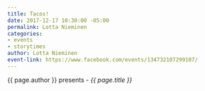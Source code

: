 ```yaml
---
title: Tacos!
date: 2017-12-17 10:30:00 -05:00
permalink: Lotta Nieminen
categories:
- events
- storytimes
author: Lotta Nieminen
event-link: https://www.facebook.com/events/134732107299107/
---
```


{{ page.author }} presents - *{{ page.title }}*
